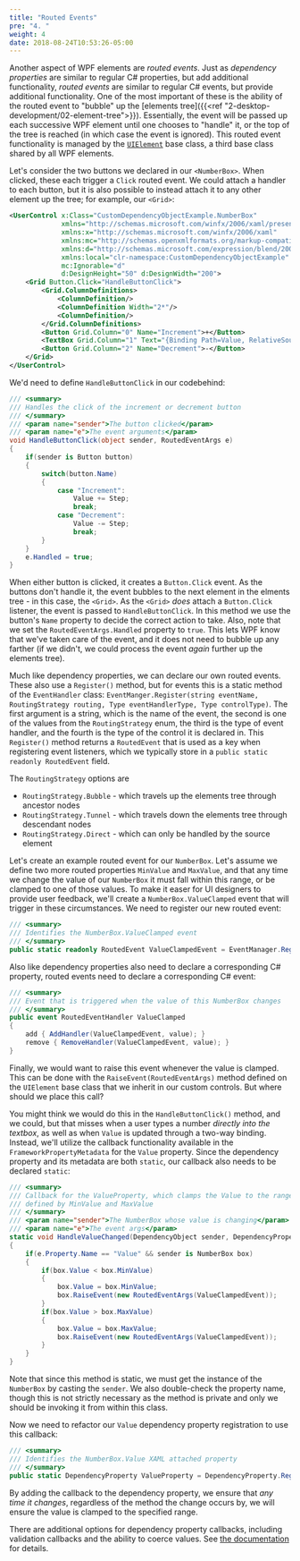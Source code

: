 ```yaml
---
title: "Routed Events"
pre: "4. "
weight: 4
date: 2018-08-24T10:53:26-05:00
---
```


Another aspect of WPF elements are _routed events_.  Just as _dependency properties_ are similar to regular C# properties, but add additional functionality, _routed events_ are similar to regular C# events, but provide additional functionality.  One of the most important of these is the ability of the routed event to "bubble" up the [elements tree]({{<ref "2-desktop-development/02-element-tree">}}).  Essentially, the event will be passed up each successive WPF element until one chooses to "handle" it, or the top of the tree is reached (in which case the event is ignored).  This routed event functionality is managed by the [`UIElement`](https://docs.microsoft.com/en-us/dotnet/api/system.windows.uielement?view=netcore-3.1) base class, a third base class shared by all WPF elements.

Let's consider the two buttons we declared in our `<NumberBox>`.  When clicked, these each trigger a `Click` routed event.  We could attach a handler to each button, but it is also possible to instead attach it to any other element up the tree; for example, our `<Grid>`:

```xml
<UserControl x:Class="CustomDependencyObjectExample.NumberBox"
             xmlns="http://schemas.microsoft.com/winfx/2006/xaml/presentation"
             xmlns:x="http://schemas.microsoft.com/winfx/2006/xaml"
             xmlns:mc="http://schemas.openxmlformats.org/markup-compatibility/2006"
             xmlns:d="http://schemas.microsoft.com/expression/blend/2008"
             xmlns:local="clr-namespace:CustomDependencyObjectExample"
             mc:Ignorable="d"
             d:DesignHeight="50" d:DesignWidth="200">
    <Grid Button.Click="HandleButtonClick">
        <Grid.ColumnDefinitions>
            <ColumnDefinition/>
            <ColumnDefinition Width="2*"/>
            <ColumnDefinition/>
        </Grid.ColumnDefinitions>
        <Button Grid.Column="0" Name="Increment">+</Button>
        <TextBox Grid.Column="1" Text="{Binding Path=Value, RelativeSource={RelativeSource Mode=FindAncestor, AncestorType=local:NumberBox}}"/>
        <Button Grid.Column="2" Name="Decrement">-</Button>
    </Grid>
</UserControl>
```

We'd need to define `HandleButtonClick` in our codebehind:

```csharp
/// <summary>
/// Handles the click of the increment or decrement button
/// </summary>
/// <param name="sender">The button clicked</param>
/// <param name="e">The event arguments</param>
void HandleButtonClick(object sender, RoutedEventArgs e)
{
    if(sender is Button button)
    {
        switch(button.Name)
        {
            case "Increment":
                Value += Step;
                break;
            case "Decrement":
                Value -= Step;
                break;
        }
    }
    e.Handled = true;
}
```

When either button is clicked, it creates a `Button.Click` event.  As the buttons don't handle it, the event bubbles to the next element in the elments tree - in this case, the `<Grid>`.  As the `<Grid>` _does_ attach a `Button.Click` listener, the event is passed to `HandleButtonClick`.  In this method we use the button's `Name` property to decide the correct action to take.  Also, note that we set the `RoutedEventArgs.Handled` property to `true`.  This lets WPF know that we've taken care of the event, and it does not need to bubble up any farther (if we didn't, we could process the event _again_ further up the elements tree).

Much like dependency properties, we can declare our own routed events.  These also use a `Register()` method, but for events this is a static method of the `EventHandler` class:  `EventManger.Register(string eventName, RoutingStrategy routing, Type eventHandlerType, Type controlType)`.  The first argument is a string, which is the name of the event, the second is one of the values from the `RoutingStrategy` enum, the third is the type of event handler, and the fourth is the type of the control it is declared in.  This `Register()` method returns a `RoutedEvent` that is used as a key when registering event listeners, which we typically store in a `public static readonly RoutedEvent` field.

The `RoutingStrategy` options are

* `RoutingStrategy.Bubble` - which travels up the elements tree through ancestor nodes
* `RoutingStrategy.Tunnel` - which travels down the elements tree through descendant nodes
* `RoutingStrategy.Direct` - which can only be handled by the source element

Let's create an example routed event for our `NumberBox`.  Let's assume we define two more routed properties `MinValue` and `MaxValue`, and that any time we change the value of our `NumberBox` it must fall within this range, or be clamped to one of those values.  To make it easer for UI designers to provide user feedback, we'll create a `NumberBox.ValueClamped` event that will trigger in these circumstances.  We need to register our new routed event:

```csharp
/// <summary>
/// Identifies the NumberBox.ValueClamped event
/// </summary>
public static readonly RoutedEvent ValueClampedEvent = EventManager.RegisterRoutedEvent("ValueClamped", RoutingStrategy.Bubble, typeof(RoutedEventHandler), typeof(NumberBox));
```

Also like dependency properties also need to declare a corresponding C# property, routed events need to declare a corresponding C# event:

```csharp
/// <summary>
/// Event that is triggered when the value of this NumberBox changes
/// </summary>
public event RoutedEventHandler ValueClamped
{
    add { AddHandler(ValueClampedEvent, value); }
    remove { RemoveHandler(ValueClampedEvent, value); }
}
```

Finally, we would want to raise this event whenever the value is clamped.  This can be done with the `RaiseEvent(RoutedEventArgs)` method defined on the `UIElement` base class that we inherit in our custom controls.  But where should we place this call?


You might think we would do this in the `HandleButtonClick()` method, and we could, but that misses when a user types a number _directly into the textbox_, as well as when `Value` is updated through a two-way binding.  Instead, we'll utilize the callback functionality available in the `FrameworkPropertyMetadata` for the `Value` property.  Since the dependency property and its metadata are both `static`, our callback also needs to be declared `static`:

```csharp
/// <summary>
/// Callback for the ValueProperty, which clamps the Value to the range
/// defined by MinValue and MaxValue
/// </summary>
/// <param name="sender">The NumberBox whose value is changing</param>
/// <param name="e">The event args</param>
static void HandleValueChanged(DependencyObject sender, DependencyPropertyChangedEventArgs e)
{
    if(e.Property.Name == "Value" && sender is NumberBox box)
    {
        if(box.Value < box.MinValue)
        {
            box.Value = box.MinValue;
            box.RaiseEvent(new RoutedEventArgs(ValueClampedEvent));
        }
        if(box.Value > box.MaxValue)
        {
            box.Value = box.MaxValue;
            box.RaiseEvent(new RoutedEventArgs(ValueClampedEvent));
        }
    }
}
```

Note that since this method is static, we must get the instance of the `NumberBox` by casting the `sender`.  We also double-check the property name, though this is not strictly necessary as the method is private and only we should be invoking it from within this class.  

Now we need to refactor our `Value` dependency property registration to use this callback:

```csharp
/// <summary>
/// Identifies the NumberBox.Value XAML attached property
/// </summary>
public static DependencyProperty ValueProperty = DependencyProperty.Register("Value", typeof(double), typeof(NumberBox), new FrameworkPropertyMetadata(0, FrameworkPropertyMetadataOptions.AffectsRender | FrameworkPropertyMetadataOptions.BindsTwoWayByDefault, HandleValueChanged));
```

By adding the callback to the dependency property, we ensure that _any time it changes_, regardless of the method the change occurs by, we will ensure the value is clamped to the specified range.  

There are additional options for dependency property callbacks, including validation callbacks and the ability to coerce values.  See [the documentation](https://docs.microsoft.com/en-us/dotnet/desktop/wpf/advanced/dependency-property-callbacks-and-validation?view=netframeworkdesktop-4.8) for details.
